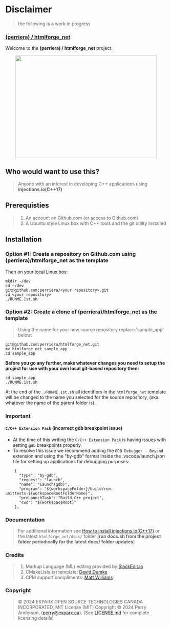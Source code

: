 # Disclaimer
> the following is a work in progress 

### [(perriera) / htmlforge_net](https://github.com/perriera/htmlforge_net)

Welcome to the **(perriera) / htmlforge_net** project.

<div align="center">
  <img width="442" height="320" src="assets/injections.jpg">
  <br>
</div>

## Who would want to use this?

> Anyone with an interest in developing C++ applications using **injections.io(C++17)**

## Prerequisties

> 1. An account on Github.com (or access to Github.com)
> 2. A Ubuntu style Linux box with C++ tools and the git utility installed

## Installation 
### Option #1: Create a repository on Github.com using (perriera)/htmlforge_net as the template
Then on your local Linux box:
```
mkdir ~/dev
cd ~/dev
git@github.com:perriera/<your repository>.git
cd <your repository>
./RUNME.1st.sh
```
### Option #2: Create a clone of (perriera)/htmlforge_net as the template
> Using the name for your new source repository replace 'sample_app' below:
```
git@github.com:perriera/htmlforge_net.git
mv htmlforge_net sample_app
cd sample_app
```
**Before you go any further, make whatever changes you need to setup the project for use with your own local git-based repository then:**
```
cd sample_app
./RUNME.1st.sh
```
At the end of the `./RUNME.1st.sh` all identifiers in the `htmlforge_net` template will be changed to the name you selected for the source repository, (aka. whatever the name of the parent folder is).

### Important
#### `C/C++ Extension Pack` (incorrect gdb breakpoint issue)
- At the time of this writing the `C/C++ Extension Pack` is having issues with setting `gdb` breakpoints properly. 
- To resolve this issue we recommend adding the `GDB Debugger - Beyond` extension and using the "by-gdb" format inside the .vscode/launch.json file for setting up applications for debugging purposes:
```
    {
      "type": "by-gdb",
      "request": "launch",
      "name": "Launch(gdb)",
      "program": "${workspaceFolder}/build/run-unittests-${workspaceRootFolderName}",
      "preLaunchTask": "Build C++ project",
      "cwd": "${workspaceRoot}"
    },
```

### Documentation
> For additional information see [How to install injections.io(C++17)](https://github.com/perriera/for_interfaces/blob/main/injections/INSTALL.md) or the latest `htmlforge_net/docs/` folder (**run docs.sh from the project folder periodically for the latest docs/ folder updates**)

### Credits

> 1. Markup Language (ML) editing provided by [SlackEdit.io](https://stackedit.io/app#)
> 2. CMakeLists.txt template: [David Dumke](https://www.linkedin.com/in/davidtjdumke)
> 3. CPM support compliments: [Matt Williams](https://github.com/thebashpotato)

### Copyright

> © 2024 EXPARX OPEN SOURCE TECHNOLOGIES CANADA INCORPORATED, 
> MIT License (MIT) Copyright © 2024 Perry Anderson, (perry@exparx.ca). (See [LICENSE.md](https://github.com/perriera/injections/blob/dev/LICENSE.md) for complete licensing details)
